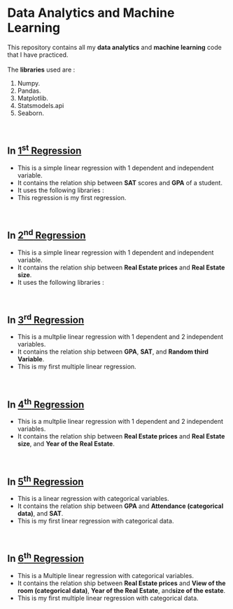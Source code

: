 # Data Analytics and Machine Learning
This repository contains all my <b>data analytics</b> and <b>machine learning</b> code that I have practiced.
<br><br>
The <b>libraries</b> used are :
<ol>
    <li>Numpy.</li>
    <li>Pandas.</li>
    <li>Matplotlib.</li>
    <li>Statsmodels.api</li>
    <li>Seaborn.</li>
</ol>
<br>
<h2> In <a href="https://github.com/AryaLaddha/data_analytics/tree/main/firstRegression">1<sup>st</sup> Regression</a> </h2>
<ul>
    <li>This is a simple linear regression with 1 dependent and independent variable.</li>
    <li>It contains the relation ship between <b>SAT</b> scores and <b>GPA</b> of a student.</li>
    <li>It uses the following libraries : </li>
    <li>This regression is my first regression.</li>
</ul>
<br>
<h2> In <a href="https://github.com/AryaLaddha/data_analytics/tree/main/secondRegression">2<sup>nd</sup> Regression</a> </h2>
<ul>
    <li>This is a simple linear regression with 1 dependent and independent variable.</li>
    <li>It contains the relation ship between <b>Real Estate prices</b> and <b>Real Estate size</b>.</li>
    <li>It uses the following libraries : </li>
</ul>
<br>
<h2> In <a href="https://github.com/AryaLaddha/data_analytics/tree/main/thirdRegression">3<sup>rd</sup> Regression</a> </h2>
<ul>
    <li>This is a multplie linear regression with 1 dependent and 2 independent variables.</li>
    <li>It contains the relation ship between <b>GPA</b>, <b>SAT</b>, and <b>Random third Variable</b>.</li>
    <li>This is my first multiple linear regression.</li>
</ul>
<br>
<h2> In <a href="https://github.com/AryaLaddha/data_analytics/tree/main/fourthRegression">4<sup>th</sup> Regression</a> </h2>
<ul>
    <li>This is a multplie linear regression with 1 dependent and 2 independent variables.</li>
    <li>It contains the relation ship between <b>Real Estate prices</b> and <b>Real Estate size</b>, and <b>Year of the Real Estate</b>.</li>
</ul>
<br>
<h2> In <a href="https://github.com/AryaLaddha/data_analytics/tree/main/fifthRegression">5<sup>th</sup> Regression</a> </h2>
<ul>
    <li>This is a linear regression with categorical variables.</li>
    <li>It contains the relation ship between <b>GPA</b> and <b>Attendance (categorical data)</b>, and <b>SAT</b>.</li>
    <li>This is my first linear regression with categorical data.</li>
</ul>
<br>
<h2> In <a href="https://github.com/AryaLaddha/data_analytics/tree/main/sixthRegression">6<sup>th</sup> Regression</a> </h2>
<ul>
    <li>This is a Multiple linear regression with categorical variables.</li>
    <li>It contains the relation ship between <b>Real Estate prices</b> and <b>View of the room (categorical data)</b>, <b>Year of the Real Estate</b>, and<b>size of the estate</b>.</li>
    <li>This is my first multiple linear regression with categorical data.</li>
</ul>
